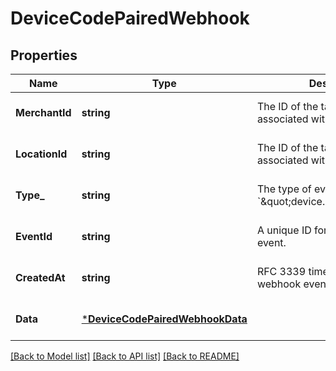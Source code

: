 # DeviceCodePairedWebhook

## Properties

 Name           | Type                                                               | Description                                                                      | Notes                        
----------------|--------------------------------------------------------------------|----------------------------------------------------------------------------------|------------------------------
 **MerchantId** | **string**                                                         | The ID of the target merchant associated with the event.                         | [optional] [default to null] 
 **LocationId** | **string**                                                         | The ID of the target location associated with the event.                         | [optional] [default to null] 
 **Type_**      | **string**                                                         | The type of event this represents, &#x60;\&quot;device.code.paired\&quot;&#x60;. | [optional] [default to null] 
 **EventId**    | **string**                                                         | A unique ID for the webhook event.                                               | [optional] [default to null] 
 **CreatedAt**  | **string**                                                         | RFC 3339 timestamp of when the webhook event was created.                        | [optional] [default to null] 
 **Data**       | [***DeviceCodePairedWebhookData**](DeviceCodePairedWebhookData.md) |                                                                                  | [optional] [default to null] 

[[Back to Model list]](../README.md#documentation-for-models) [[Back to API list]](../README.md#documentation-for-api-endpoints) [[Back to README]](../README.md)

